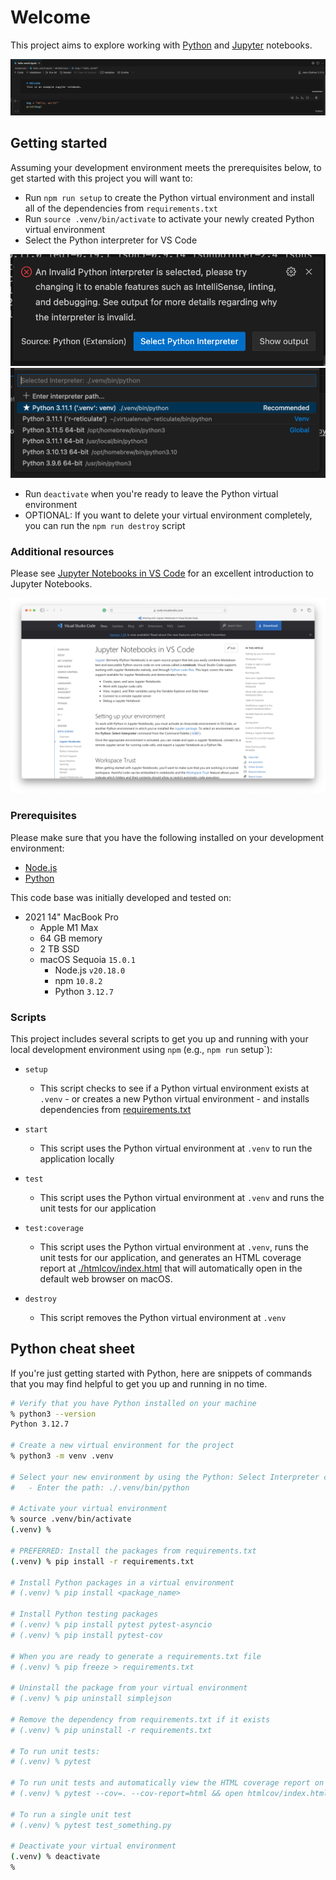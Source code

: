 # Welcome

This project aims to explore working with [Python](https://www.python.org) and [Jupyter](https://pypi.org/project/jupyter/) notebooks.

![Screenshot of a Jupyter notebook in VS Code](./screenshots/screenshot.png)

## Getting started

Assuming your development environment meets the prerequisites below, to get started with this project you will want to:

- Run `npm run setup` to create the Python virtual environment and install all of the dependencies from `requirements.txt`
- Run `source .venv/bin/activate` to activate your newly created Python virtual environment
- Select the Python interpreter for VS Code

![Screenshot of being prompted to select a Python interpreter for VS Code](./screenshots/vscode-select-python-interpreter-00.png)
![Screenshot of selecting the Python interpreter at ./.venv/bin/python for VS Code](./screenshots/vscode-select-python-interpreter-01.png)

- Run `deactivate` when you're ready to leave the Python virtual environment
- OPTIONAL: If you want to delete your virtual environment completely, you can run the `npm run destroy` script

### Additional resources

Please see [Jupyter Notebooks in VS Code](https://code.visualstudio.com/docs/datascience/jupyter-notebooks) for an excellent introduction to Jupyter Notebooks.

![Screenshot of the Jupyter Notebooks in VS Code guide](./screenshots/jupyter-notebooks-in-vs-code.png)

### Prerequisites

Please make sure that you have the following installed on your development environment:

- [Node.js](https://nodejs.org/en)
- [Python](https://www.python.org)

This code base was initially developed and tested on:

- 2021 14" MacBook Pro
  - Apple M1 Max
  - 64 GB memory
  - 2 TB SSD
  - macOS Sequoia `15.0.1`
    - Node.js `v20.18.0`
    - npm `10.8.2`
    - Python `3.12.7`

### Scripts

This project includes several scripts to get you up and running with your local development environment using `npm` (e.g., `npm run` setup`):

- `setup`

  - This script checks to see if a Python virtual environment exists at `.venv` - or creates a new Python virtual environment - and installs dependencies from [requirements.txt](./requirements.txt)

- `start`

  - This script uses the Python virtual environment at `.venv` to run the application locally

- `test`

  - This script uses the Python virtual environment at `.venv` and runs the unit tests for our application

- `test:coverage`

  - This script uses the Python virtual environment at `.venv`, runs the unit tests for our application, and generates an HTML coverage report at [./htmlcov/index.html](./htmlcov/index.html) that will automatically open in the default web browser on macOS.

- `destroy`
  - This script removes the Python virtual environment at `.venv`

## Python cheat sheet

If you're just getting started with Python, here are snippets of commands that you may find helpful to get you up and running in no time.

```sh
# Verify that you have Python installed on your machine
% python3 --version
Python 3.12.7

# Create a new virtual environment for the project
% python3 -m venv .venv

# Select your new environment by using the Python: Select Interpreter command in VS Code
#   - Enter the path: ./.venv/bin/python

# Activate your virtual environment
% source .venv/bin/activate
(.venv) %

# PREFERRED: Install the packages from requirements.txt
(.venv) % pip install -r requirements.txt

# Install Python packages in a virtual environment
# (.venv) % pip install <package_name>

# Install Python testing packages
# (.venv) % pip install pytest pytest-asyncio
# (.venv) % pip install pytest-cov

# When you are ready to generate a requirements.txt file
# (.venv) % pip freeze > requirements.txt

# Uninstall the package from your virtual environment
# (.venv) % pip uninstall simplejson

# Remove the dependency from requirements.txt if it exists
# (.venv) % pip uninstall -r requirements.txt

# To run unit tests:
# (.venv) % pytest

# To run unit tests and automatically view the HTML coverage report on macOS:
# (.venv) % pytest --cov=. --cov-report=html && open htmlcov/index.html

# To run a single unit test
# (.venv) % pytest test_something.py

# Deactivate your virtual environment
(.venv) % deactivate
% 
```
